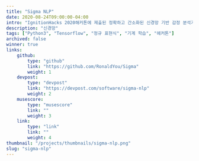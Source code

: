 ```yaml
---
title: "Sigma NLP"
date: 2020-08-24T09:00:00-04:00
intro: "IgnitionHacks 2020해커톤에 제출된 정확하고 간소화된 신경망 기반 감정 분석기. 전체 3위."
description: "신경망"
tags: ["Python3", "Tensorflow", "정규 표현식", "기계 학습", "헤커톤"]
archived: false
winner: true
links: 
    github: 
        type: "github"
        link: "https://github.com/RonaldYou/Sigma"
        weight: 1
    devpost:
        type: "devpost"
        link: "https://devpost.com/software/sigma-nlp"
        weight: 2
    musescore:
        type: "musescore"
        link: ""
        weight: 3
    link:
        type: "link"
        link: ""
        weight: 4
thumbnail: "/projects/thumbnails/sigma-nlp.png"
slug: "sigma-nlp"
---
```


